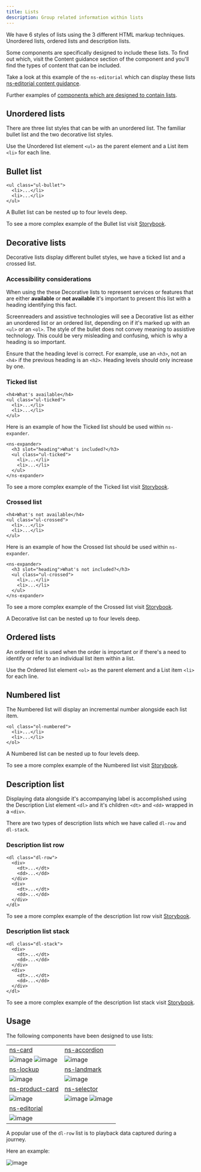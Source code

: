 ```yaml
---
title: Lists
description: Group related information within lists
---
```


We have 6 styles of lists using the 3 different HTML markup techniques. Unordered lists, ordered lists and description lists.

Some components are specifically designed to include these lists. To find out which, visit the Content guidance section of the component and you'll find the types of content that can be included.

Take a look at this example of the `ns-editorial` which can display these lists [ns-editorial content guidance](components/ns-editorial.md#content-guidance).

Further examples of [components which are designed to contain lists](#usage).

## Unordered lists

There are three list styles that can be with an unordered list. The familiar bullet list and the two decorative list styles.

Use the Unordered list element `<ul>` as the parent element and a List item `<li>` for each line.

## Bullet list

```markup
<ul class="ul-bullet">
  <li>...</li>
  <li>...</li>
</ul>
```

A Bullet list can be nested up to four levels deep.

To see a more complex example of the Bullet list visit [Storybook](https://www.britishgas.co.uk/nucleus/demo/index.html?path=/story/foundations-lists--ul-bullet).

## Decorative lists

Decorative lists display different bullet styles, we have a ticked list and a crossed list.

### Accessibility considerations

When using the these Decorative lists to represent services or features that are either **available** or **not available** it's important to present this list with a heading identifying this fact.

Screenreaders and assistive technologies will see a Decorative list as either an unordered list or an ordered list, depending on if it's marked up with an `<ul>` or an `<ol>`. The style of the bullet does not convey meaning to assistive technology. This could be very misleading and confusing, which is why a heading is so important.

Ensure that the heading level is correct. For example, use an `<h3>`, not an `<h4>` if the previous heading is an `<h2>`. Heading levels should only increase by one.

### Ticked list

```markup
<h4>What's available</h4>
<ul class="ul-ticked">
  <li>...</li>
  <li>...</li>
</ul>
```

Here is an example of how the Ticked list should be used within `ns-expander`.

```markup
<ns-expander>
  <h3 slot="heading">What's included?</h3>
  <ul class="ul-ticked">
    <li>...</li>
    <li>...</li>
  </ul>
</ns-expander>
```

To see a more complex example of the Ticked list visit [Storybook](https://www.britishgas.co.uk/nucleus/demo/index.html?path=/story/foundations-lists--ul-ticked).

### Crossed list

```markup
<h4>What's not available</h4>
<ul class="ul-crossed">
  <li>...</li>
  <li>...</li>
</ul>
```

Here is an example of how the Crossed list should be used within `ns-expander`.

```markup
<ns-expander>
  <h3 slot="heading">What's not included?</h3>
  <ul class="ul-crossed">
    <li>...</li>
    <li>...</li>
  </ul>
</ns-expander>
```

To see a more complex example of the Crossed list visit [Storybook](https://www.britishgas.co.uk/nucleus/demo/index.html?path=/story/foundations-lists--ul-crossed).

A Decorative list can be nested up to four levels deep.

## Ordered lists

An ordered list is used when the order is important or if there's a need to identify or refer to an individual list item within a list.

Use the Ordered list element `<ol>` as the parent element and a List item `<li>` for each line.

## Numbered list

The Numbered list will display an incremental number alongside each list item.

```markup
<ol class="ol-numbered">
  <li>...</li>
  <li>...</li>
</ol>
```

A Numbered list can be nested up to four levels deep.

To see a more complex example of the Numbered list visit [Storybook](https://www.britishgas.co.uk/nucleus/demo/index.html?path=/story/foundations-lists--ol-numbered).

## Description list

Displaying data alongside it's accompanying label is accomplished using the Description List element `<dl>` and it's children `<dt>` and `<dd>` wrapped in a `<div>`.

There are two types of description lists which we have called `dl-row` and `dl-stack`.

### Description list row

```markup
<dl class="dl-row">
  <div>
    <dt>...</dt>
    <dd>...</dd>
  </div>
  <div>
    <dt>...</dt>
    <dd>...</dd>
  </div>
</dl>
```

To see a more complex example of the description list row visit [Storybook](https://www.britishgas.co.uk/nucleus/demo/index.html?path=/story/foundations-lists--dl-row).

### Description list stack

```markup
<dl class="dl-stack">
  <div>
    <dt>...</dt>
    <dd>...</dd>
  </div>
  <div>
    <dt>...</dt>
    <dd>...</dd>
  </div>
</dl>
```

To see a more complex example of the description list stack visit [Storybook](https://www.britishgas.co.uk/nucleus/demo/index.html?path=/story/foundations-lists--dl-stack).

## Usage

The following components have been designed to use lists:

|  |  |
| :--- | :--- |
| [ns-card](components/ns-card.md) | [ns-accordion](components/ns-accordion.md) |
| ![image](https://user-images.githubusercontent.com/78355810/225370157-e3df4e83-dde2-41ab-be50-78990d6c5e70.png) ![image](https://user-images.githubusercontent.com/78355810/225371334-d0c729e9-9073-4d3a-b704-d8fc6f1d44a3.png) | ![image](https://user-images.githubusercontent.com/78355810/225386389-ad5cdeec-a276-43af-9a30-400d50dcd940.png) |
| [ns-lockup](components/ns-lockup.md) | [ns-landmark](components/ns-landmark.md) |
| ![image](https://user-images.githubusercontent.com/78355810/225638350-4a44ab8f-3aeb-45ee-86e0-ab616c1f1ee8.jpg) | ![image](https://user-images.githubusercontent.com/78355810/225667509-0db7af74-bc8e-4e1c-8fe1-8630aa578ce8.jpg) |
| [ns-product-card](components/ns-product-card.md) | [ns-selector](components/ns-selector.md) |
| ![image](https://user-images.githubusercontent.com/78355810/225697980-83df1d0d-be45-4465-a142-5e20b2135754.jpg) | ![image](https://user-images.githubusercontent.com/78355810/225895066-2b8e3684-95c9-48c7-a128-76452b570ae7.jpg) ![image](https://user-images.githubusercontent.com/78355810/225897253-8ea2e0e6-dd7c-4213-a1a7-24220f39b474.jpg) |
| [ns-editorial](components/ns-editorial.md) |  |
| ![image](https://user-images.githubusercontent.com/78355810/225899190-0abd77aa-1840-4f94-83bc-c0c8c5d5bf0d.jpg) |  |

A popular use of the `dl-row` list is to playback data captured during a journey.

Here an example:

![image](https://user-images.githubusercontent.com/78355810/225903353-9cc10010-4f4c-442e-872c-778f0b78bc50.jpg)
